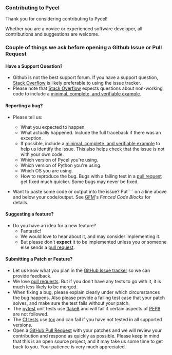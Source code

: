 ### Contributing to Pycel

Thank you for considering contributing to Pycel\!

Whether you are a novice or experienced software developer, all contributions and suggestions are welcome.

### Couple of things we ask before opening a Github Issue or Pull Request

#### Have a Support Question?

* Github is not the best support forum. If you have a support question, [Stack Overflow](https://stackoverflow.com/questions/tagged/pycel?sort=linked) is likely preferable to using the issue tracker.
* Please note that [Stack Overflow](https://stackoverflow.com/questions/tagged/pycel?sort=linked) expects questions about non-working code to include a [minimal, complete, and verifiable example](https://stackoverflow.com/help/mcve).


#### Reporting a bug?

* Please tell us:
  * What you expected to happen.
  * What actually happened. Include the full traceback if there was an exception.
  * If possible, include a [minimal, complete, and verifiable example](https://stackoverflow.com/help/mcve) to help us identify the issue. This also helps check that the issue is not with your own code.
  * Which version of Pycel you're using.
  * Which version of Python you're using.
  * Which OS you are using.
  * How to reproduce the bug. Bugs with a failing test in a [pull request](https://help.github.com/articles/using-pull-requests) get fixed much quicker. Some bugs may never be fixed.

* Want to paste some code or output into the issue? Put \`\`\` on a line above and below your code/output. See [GFM](https://help.github.com/articles/github-flavored-markdown)'s *Fenced Code Blocks* for details.


#### Suggesting a feature?

* Do you have an idea for a new feature?
  - Fantastic!
  - We would love to hear about it, and may consider implementing it.
  - But please don't **expect** it to be implemented unless you or someone else sends a [pull request](https://help.github.com/articles/using-pull-requests). 


#### Submitting a Patch or Feature?

* Let us know what you plan in the [GitHub Issue tracker](https://github.com/dgorissen/pycel/issues) so we can provide feedback.
* We love [pull requests](https://help.github.com/articles/using-pull-requests). But if you don't have any tests to go with it, it is much less likely to be merged.
* When fixing a bug, please explain clearly under which circumstances the bug happens. Also please provide a failing test case that your patch solves, and make sure the test fails without your patch.
* The [pytest]( http://pytest.org/latest/) unit tests use [flake8](https://pypi.python.org/pypi/flake8) and will fail if certain aspects of [PEP8](https://www.python.org/dev/peps/pep-0008/) are not followed.
* The [CI tests](https://travis-ci.com) use [tox](http://testrun.org/tox/latest/) and can fail if you have not tested in all supported versions.  
* Open a [GitHub Pull Request](https://github.com/dgorissen/pycel/pulls) with your patches and we will review your contribution and respond as quickly as possible. Please keep in mind that this is an open source project, and it may take us some time to get back to you. Your patience is very much appreciated.
